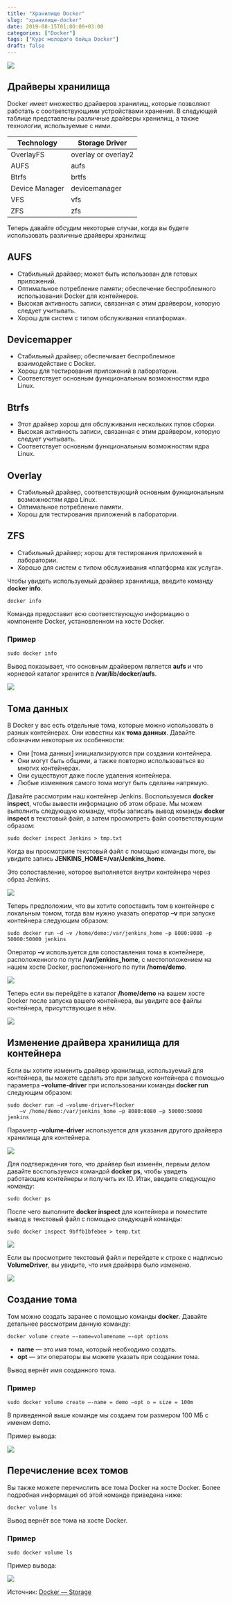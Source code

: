 ```yaml
---
title: "Хранилище Docker"
slug: "хранилище-docker"
date: 2019-08-15T01:00:00+03:00
categories: ["Docker"]
tags: ["Курс молодого бойца Docker"]
draft: false
---
```


![](/posts/хранилище-docker/docker19.jpg)

## Драйверы хранилища

Docker имеет множество драйверов хранилищ, которые позволяют работать с соответствующими устройствами хранения. В следующей
таблице представлены различные драйверы хранилищ, а также технологии, используемые с ними.

| Technology     | Storage Driver      |
|----------------|---------------------|
| OverlayFS      | overlay or overlay2 |
| AUFS           | aufs                |
| Btrfs          | brtfs               |
| Device Manager | devicemanager       |
| VFS            | vfs                 |
| ZFS            | zfs                 |

Теперь давайте обсудим некоторые случаи, когда вы будете использовать различные драйверы хранилищ:

## AUFS

- Стабильный драйвер; может быть использован для готовых приложений.
- Оптимальное потребление памяти; обеспечение беспроблемного использования Docker для контейнеров.
- Высокая активность записи, связанная с этим драйвером, которую следует учитывать.
- Хорош для систем с типом обслуживания «платформа».

## Devicemapper

- Стабильный драйвер; обеспечивает беспроблемное взаимодействие с Docker.
- Хорош для тестирования приложений в лаборатории.
- Соответствует основным функциональным возможностям ядра Linux.

## Btrfs

- Этот драйвер хорош для обслуживания нескольких пулов сборки.
- Высокая активность записи, связанная с этим драйвером, которую следует учитывать.
- Соответствует основным функциональным возможностям ядра Linux.

## Overlay

- Стабильный драйвер, соответствующий основным функциональным возможностям ядра Linux.
- Оптимальное потребление памяти.
- Хорош для тестирования приложений в лаборатории.

## ZFS

- Стабильный драйвер; хорош для тестирования приложений в лаборатории.
- Хорошо для систем с типом обслуживания «платформа как услуга».

Чтобы увидеть используемый драйвер хранилища, введите команду **docker info**.

```
docker info
```

Команда предоставит всю соответствующую информацию о компоненте Docker, установленном на хосте Docker.

### Пример

```
sudo docker info
```

Вывод показывает, что основным драйвером является **aufs** и что корневой каталог хранится в **/var/lib/docker/aufs**.

![](https://i.imgur.com/5KQZPof.jpg)

## Тома данных

В Docker у вас есть отдельные тома, которые можно использовать в разных контейнерах. Они известны как **тома данных**.
Давайте обозначим некоторые их особенности:

- Они \[тома данных] инициализируются при создании контейнера.
- Они могут быть общими, а также повторно использоваться во многих контейнерах.
- Они существуют даже после удаления контейнера.
- Любые изменения самого тома могут быть сделаны напрямую.

Давайте рассмотрим наш контейнер Jenkins. Воспользуемся **docker inspect**, чтобы вывести информацию об этом образе.
Мы можем выполнить следующую команду, чтобы записать вывод команды **docker inspect** в текстовый файл, а затем просмотреть
файл соответствующим образом:

```
sudo docker inspect Jenkins > tmp.txt
```

Когда вы просмотрите текстовый файл с помощью команды more, вы увидите запись **JENKINS_HOME=/var/Jenkins_home**.

Это сопоставление, которое выполняется внутри контейнера через образ Jenkins.

![](https://i.imgur.com/i9Uqxww.jpg)

Теперь предположим, что вы хотите сопоставить том в контейнере с локальным томом, тогда вам нужно указать оператор **–v**
при запуске контейнера следующим образом:

```
sudo docker run –d –v /home/demo:/var/jenkins_home –p 8080:8080 –p 50000:50000 jenkins
```

Оператор **–v** используется для сопоставления тома в контейнере, расположенного по пути **/var/jenkins_home**,
с местоположением на нашем хосте Docker, расположенного по пути **/home/demo**.

![](https://i.imgur.com/HXekzgE.jpg)

Теперь если вы перейдёте в каталог **/home/demo** на вашем хосте Docker после запуска вашего контейнера, вы увидите все
файлы контейнера, присутствующие в нём.

![](https://i.imgur.com/3BUGImQ.jpg)

## Изменение драйвера хранилища для контейнера

Если вы хотите изменить драйвер хранилища, используемый для контейнера, вы можете сделать это при запуске контейнера
с помощью параметра **–volume-driver** при использовании команды **docker run** следующим образом:

```
sudo docker run –d –volume-driver=flocker
    –v /home/demo:/var/jenkins_home –p 8080:8080 –p 50000:50000 jenkins
```

Параметр **–volume-driver** используется для указания другого драйвера хранилища для контейнера.

![](https://i.imgur.com/etFh9W9.jpg)

Для подтверждения того, что драйвер был изменён, первым делом давайте воспользуемся командой **docker ps**, чтобы увидеть
работающие контейнеры и получить их ID. Итак, введите следующую команду:

```
sudo docker ps
```

После чего выполните **docker inspect** для контейнера и поместите вывод в текстовый файл с помощью следующей команды:

```
sudo docker inspect 9bffb1bfebee > temp.txt
```

![](https://i.imgur.com/LHQXq4Z.jpg)

Если вы просмотрите текстовый файл и перейдете к строке с надписью **VolumeDriver**, вы увидите, что имя драйвера было
изменено.

![](https://i.imgur.com/NgQs6b4.jpg)

## Создание тома

Том можно создать заранее с помощью команды **docker**. Давайте детальнее рассмотрим данную команду:

```
docker volume create –-name=volumename –-opt options
```

- **name** — это имя тома, который необходимо создать.
- **opt** — эти операторы вы можете указать при создании тома.

Вывод вернёт имя созданного тома.

### Пример

```
sudo docker volume create –-name = demo –opt o = size = 100m
```

В приведенной выше команде мы создаем том размером 100 МБ с именем demo.

Пример вывода:

![](https://i.imgur.com/mrEx8ps.jpg)

## Перечисление всех томов

Вы также можете перечислить все тома Docker на хосте Docker. Более подробная информация об этой команде приведена ниже:

```
docker volume ls
```

Вывод вернёт все тома на хосте Docker.

### Пример

```
sudo docker volume ls
```

Пример вывода:

![](https://i.imgur.com/RHGIMp1.jpg)

Источник: [Docker — Storage](https://www.tutorialspoint.com/docker/docker_storage.htm)
